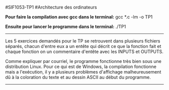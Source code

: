 #SIF1053-TP1
#Architecture des ordinateurs

**Pour faire la compilation avec gcc dans le terminal:**
gcc *.c -lm -o TP1

**Ensuite pour lancer le programme dans le terminal:**
./TP1

______________________________________________________________________________________________________

Les 5 exercices demandés pour le TP se retrouvent dans plusieurs fichiers séparés, chacun d'entre
eux a un entête qui décrit ce que la fonction fait et chaque fonction on un commentaire d'entête
avec les INPUTS et OUTPUTS.

Comme expliquer par courriel, le programme fonctionne très bien sous une distribution Linux.
Pour ce qui est de Windows, la compilation fonctionne mais a l'exécution, il y a plusieurs problèmes
d'affichage malheureusement dû à la coloration du texte et au dessin ASCII au début du programme.
______________________________________________________________________________________________________
